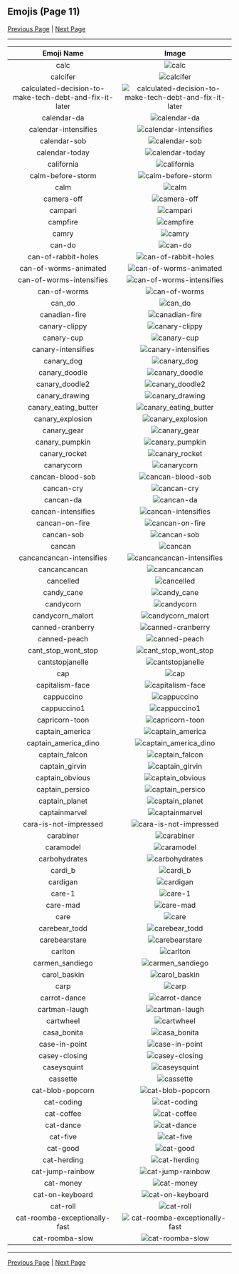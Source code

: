 
## Emojis (Page 11)

[Previous Page](/docs/rc/page-b-0010.md)
  | [Next Page](/docs/rc/page-c-0012.md)

<hr />

|Emoji Name|Image|
| :-: | :-: |
|calc| ![calc](/emojis/rc/calc.png)|
|calcifer| ![calcifer](/emojis/rc/calcifer.gif)|
|calculated-decision-to-make-tech-debt-and-fix-it-later| ![calculated-decision-to-make-tech-debt-and-fix-it-later](/emojis/rc/calculated-decision-to-make-tech-debt-and-fix-it-later.png)|
|calendar-da| ![calendar-da](/emojis/rc/calendar-da.png)|
|calendar-intensifies| ![calendar-intensifies](/emojis/rc/calendar-intensifies.gif)|
|calendar-sob| ![calendar-sob](/emojis/rc/calendar-sob.png)|
|calendar-today| ![calendar-today](/emojis/rc/calendar-today.png)|
|california| ![california](/emojis/rc/california.png)|
|calm-before-storm| ![calm-before-storm](/emojis/rc/calm-before-storm.png)|
|calm| ![calm](/emojis/rc/calm.png)|
|camera-off| ![camera-off](/emojis/rc/camera-off.png)|
|campari| ![campari](/emojis/rc/campari.png)|
|campfire| ![campfire](/emojis/rc/campfire.jpg)|
|camry| ![camry](/emojis/rc/camry.png)|
|can-do| ![can-do](/emojis/rc/can-do.png)|
|can-of-rabbit-holes| ![can-of-rabbit-holes](/emojis/rc/can-of-rabbit-holes.gif)|
|can-of-worms-animated| ![can-of-worms-animated](/emojis/rc/can-of-worms-animated.gif)|
|can-of-worms-intensifies| ![can-of-worms-intensifies](/emojis/rc/can-of-worms-intensifies.gif)|
|can-of-worms| ![can-of-worms](/emojis/rc/can-of-worms.jpg)|
|can_do| ![can_do](/emojis/rc/can_do.png)|
|canadian-fire| ![canadian-fire](/emojis/rc/canadian-fire.png)|
|canary-clippy| ![canary-clippy](/emojis/rc/canary-clippy.png)|
|canary-cup| ![canary-cup](/emojis/rc/canary-cup.png)|
|canary-intensifies| ![canary-intensifies](/emojis/rc/canary-intensifies.gif)|
|canary_dog| ![canary_dog](/emojis/rc/canary_dog.png)|
|canary_doodle| ![canary_doodle](/emojis/rc/canary_doodle.png)|
|canary_doodle2| ![canary_doodle2](/emojis/rc/canary_doodle2.png)|
|canary_drawing| ![canary_drawing](/emojis/rc/canary_drawing.png)|
|canary_eating_butter| ![canary_eating_butter](/emojis/rc/canary_eating_butter.png)|
|canary_explosion| ![canary_explosion](/emojis/rc/canary_explosion.png)|
|canary_gear| ![canary_gear](/emojis/rc/canary_gear.png)|
|canary_pumpkin| ![canary_pumpkin](/emojis/rc/canary_pumpkin.png)|
|canary_rocket| ![canary_rocket](/emojis/rc/canary_rocket.png)|
|canarycorn| ![canarycorn](/emojis/rc/canarycorn.png)|
|cancan-blood-sob| ![cancan-blood-sob](/emojis/rc/cancan-blood-sob.png)|
|cancan-cry| ![cancan-cry](/emojis/rc/cancan-cry.png)|
|cancan-da| ![cancan-da](/emojis/rc/cancan-da.png)|
|cancan-intensifies| ![cancan-intensifies](/emojis/rc/cancan-intensifies.gif)|
|cancan-on-fire| ![cancan-on-fire](/emojis/rc/cancan-on-fire.png)|
|cancan-sob| ![cancan-sob](/emojis/rc/cancan-sob.png)|
|cancan| ![cancan](/emojis/rc/cancan.png)|
|cancancancan-intensifies| ![cancancancan-intensifies](/emojis/rc/cancancancan-intensifies.gif)|
|cancancancan| ![cancancancan](/emojis/rc/cancancancan.png)|
|cancelled| ![cancelled](/emojis/rc/cancelled.png)|
|candy_cane| ![candy_cane](/emojis/rc/candy_cane.png)|
|candycorn| ![candycorn](/emojis/rc/candycorn.png)|
|candycorn_malort| ![candycorn_malort](/emojis/rc/candycorn_malort.jpg)|
|canned-cranberry| ![canned-cranberry](/emojis/rc/canned-cranberry.png)|
|canned-peach| ![canned-peach](/emojis/rc/canned-peach.png)|
|cant_stop_wont_stop| ![cant_stop_wont_stop](/emojis/rc/cant_stop_wont_stop.gif)|
|cantstopjanelle| ![cantstopjanelle](/emojis/rc/cantstopjanelle.jpg)|
|cap| ![cap](/emojis/rc/cap.png)|
|capitalism-face| ![capitalism-face](/emojis/rc/capitalism-face.png)|
|cappuccino| ![cappuccino](/emojis/rc/cappuccino.png)|
|cappuccino1| ![cappuccino1](/emojis/rc/cappuccino1.png)|
|capricorn-toon| ![capricorn-toon](/emojis/rc/capricorn-toon.png)|
|captain_america| ![captain_america](/emojis/rc/captain_america.gif)|
|captain_america_dino| ![captain_america_dino](/emojis/rc/captain_america_dino.png)|
|captain_falcon| ![captain_falcon](/emojis/rc/captain_falcon.png)|
|captain_girvin| ![captain_girvin](/emojis/rc/captain_girvin.png)|
|captain_obvious| ![captain_obvious](/emojis/rc/captain_obvious.png)|
|captain_persico| ![captain_persico](/emojis/rc/captain_persico.png)|
|captain_planet| ![captain_planet](/emojis/rc/captain_planet.png)|
|captainmarvel| ![captainmarvel](/emojis/rc/captainmarvel.png)|
|cara-is-not-impressed| ![cara-is-not-impressed](/emojis/rc/cara-is-not-impressed.png)|
|carabiner| ![carabiner](/emojis/rc/carabiner.png)|
|caramodel| ![caramodel](/emojis/rc/caramodel.png)|
|carbohydrates| ![carbohydrates](/emojis/rc/carbohydrates.png)|
|cardi_b| ![cardi_b](/emojis/rc/cardi_b.png)|
|cardigan| ![cardigan](/emojis/rc/cardigan.jpg)|
|care-1| ![care-1](/emojis/rc/care-1.png)|
|care-mad| ![care-mad](/emojis/rc/care-mad.png)|
|care| ![care](/emojis/rc/care.png)|
|carebear_todd| ![carebear_todd](/emojis/rc/carebear_todd.png)|
|carebearstare| ![carebearstare](/emojis/rc/carebearstare.png)|
|carlton| ![carlton](/emojis/rc/carlton.gif)|
|carmen_sandiego| ![carmen_sandiego](/emojis/rc/carmen_sandiego.png)|
|carol_baskin| ![carol_baskin](/emojis/rc/carol_baskin.png)|
|carp| ![carp](/emojis/rc/carp.png)|
|carrot-dance| ![carrot-dance](/emojis/rc/carrot-dance.gif)|
|cartman-laugh| ![cartman-laugh](/emojis/rc/cartman-laugh.png)|
|cartwheel| ![cartwheel](/emojis/rc/cartwheel.gif)|
|casa_bonita| ![casa_bonita](/emojis/rc/casa_bonita.png)|
|case-in-point| ![case-in-point](/emojis/rc/case-in-point.png)|
|casey-closing| ![casey-closing](/emojis/rc/casey-closing.png)|
|caseysquint| ![caseysquint](/emojis/rc/caseysquint.png)|
|cassette| ![cassette](/emojis/rc/cassette.png)|
|cat-blob-popcorn| ![cat-blob-popcorn](/emojis/rc/cat-blob-popcorn.gif)|
|cat-coding| ![cat-coding](/emojis/rc/cat-coding.gif)|
|cat-coffee| ![cat-coffee](/emojis/rc/cat-coffee.gif)|
|cat-dance| ![cat-dance](/emojis/rc/cat-dance.gif)|
|cat-five| ![cat-five](/emojis/rc/cat-five.gif)|
|cat-good| ![cat-good](/emojis/rc/cat-good.gif)|
|cat-herding| ![cat-herding](/emojis/rc/cat-herding.jpg)|
|cat-jump-rainbow| ![cat-jump-rainbow](/emojis/rc/cat-jump-rainbow.gif)|
|cat-money| ![cat-money](/emojis/rc/cat-money.gif)|
|cat-on-keyboard| ![cat-on-keyboard](/emojis/rc/cat-on-keyboard.png)|
|cat-roll| ![cat-roll](/emojis/rc/cat-roll.gif)|
|cat-roomba-exceptionally-fast| ![cat-roomba-exceptionally-fast](/emojis/rc/cat-roomba-exceptionally-fast.gif)|
|cat-roomba-slow| ![cat-roomba-slow](/emojis/rc/cat-roomba-slow.gif)|

<hr/>

[Previous Page](/docs/rc/page-b-0010.md)
  | [Next Page](/docs/rc/page-c-0012.md)